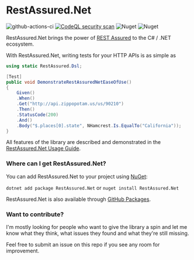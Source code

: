 # RestAssured.Net
![github-actions-ci](https://github.com/basdijkstra/rest-assured-net/actions/workflows/ci-net8.yml/badge.svg) [![CodeQL security scan](https://github.com/basdijkstra/rest-assured-net/actions/workflows/codeql-analysis.yml/badge.svg)](https://github.com/basdijkstra/rest-assured-net/actions/workflows/codeql-analysis.yml) ![Nuget](https://img.shields.io/nuget/v/RestAssured.Net?color=blue) ![Nuget](https://img.shields.io/nuget/dt/RestAssured.Net)

RestAssured.Net brings the power of <a href="https://rest-assured.io" target="_blank">REST Assured</a> to the C# / .NET ecosystem.

With RestAssured.Net, writing tests for your HTTP APIs is as simple as

```csharp
using static RestAssured.Dsl;

[Test]
public void DemonstrateRestAssuredNetEaseOfUse()
{
    Given()
    .When()
    .Get("http://api.zippopotam.us/us/90210")
    .Then()
    .StatusCode(200)
    .And()
    .Body("$.places[0].state", NHamcrest.Is.EqualTo("California"));
}
```

All features of the library are described and demonstrated in the [RestAssured.Net Usage Guide](https://github.com/basdijkstra/rest-assured-net/wiki/Usage-Guide).

### Where can I get RestAssured.Net?
You can add RestAssured.Net to your project using [NuGet](https://www.nuget.org/packages/RestAssured.Net):

`dotnet add package RestAssured.Net` or `nuget install RestAssured.Net`

RestAssured.Net is also available through [GitHub Packages](https://github.com/basdijkstra/rest-assured-net/pkgs/nuget/RestAssured.Net).

### Want to contribute?
I'm mostly looking for people who want to give the library a spin and let me know what they think, what issues they found and what they're still missing.

Feel free to submit an issue on this repo if you see any room for improvement.
